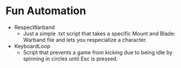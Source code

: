 # Fun Automation
- RespecWarband
  - Just a simple .txt script that takes a specific Mount and Blade: Warband file and lets you respecialize a character.
- KeyboardLoop
  - Script that prevents a game from kicking due to being idle by spinning in circles until Esc is pressed.